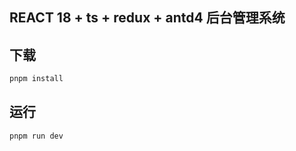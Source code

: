 
## REACT 18 + ts + redux + antd4 后台管理系统

## 下载

```javascript
pnpm install
```

##  运行

```javascript
pnpm run dev
```
